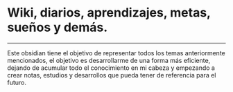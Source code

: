 # **Wiki, diarios, aprendizajes, metas, sueños y demás.** 
---
Este obsidian tiene el objetivo de representar todos los temas anteriormente mencionados, el objetivo es desarrollarme de una forma más eficiente, dejando de acumular todo el conocimiento en mi cabeza y empezando a crear notas, estudios y desarrollos que pueda tener de referencia para el futuro.